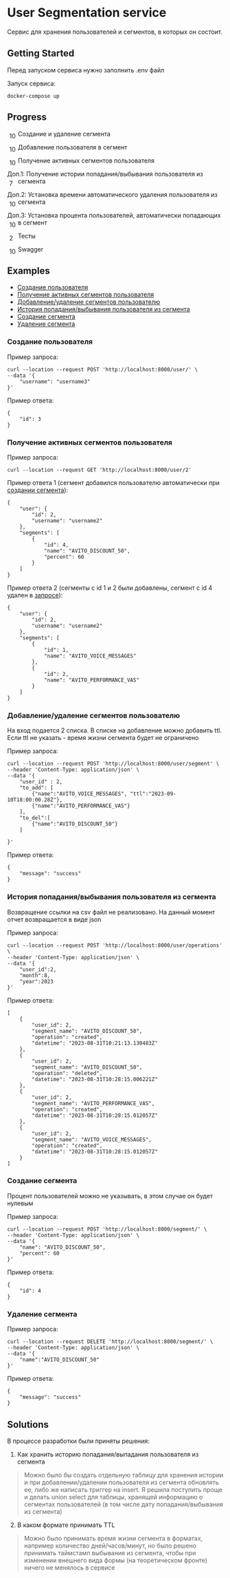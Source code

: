 # User Segmentation service

Сервис для хранения пользователей и сегментов, в которых он состоит.

## Getting Started
Перед запуском сервиса нужно заполнить .env файл

Запуск сервиса:
```
docker-compose up
```

## Progress

Создание и удаление сегмента
<img alt="100" width="15" height="15" vspace="5" hspace="5" align="left" src="https://img.icons8.com/doodle/48/100-percents.png"/>

Добавление пользователя в сегмент
<img alt="100" width="15" height="15" vspace="5" hspace="5" align="left" src="https://img.icons8.com/doodle/48/100-percents.png"/>

Получение активных сегментов пользователя
<img alt="100" width="15" height="15" vspace="5" hspace="5" align="left" src="https://img.icons8.com/doodle/48/100-percents.png"/>

Доп.1: Получение истории попадания/выбывания пользователя из сегмента
<img alt="75" width="15" height="15" vspace="5" hspace="5" align="left" src="https://img.icons8.com/doodle/48/80-percents.png"/>

Доп.2: Установка времени автоматического удаления пользователя из сегмента
<img alt="100" width="15" height="15" vspace="5" hspace="5" align="left" src="https://img.icons8.com/doodle/48/100-percents.png"/>

Доп.3: Установка процента пользователей, автоматически попадающих в сегмент
<img alt="100" width="15" height="15" vspace="5" hspace="5" align="left" src="https://img.icons8.com/doodle/48/100-percents.png"/>

Тесты
<img alt="25" width="15" height="15" vspace="5" hspace="5" align="left" src="https://img.icons8.com/doodle/48/25-percents.png"/>

Swagger
<img alt="100" width="15" height="15" vspace="5" hspace="5" align="left" src="https://img.icons8.com/doodle/48/100-percents.png"/>


## Examples
* [Создание пользователя](#Создание-пользователя)
* [Получение активных сегментов пользователя](#Получение-активных-сегментов-пользователя)
* [Добавление/удаление сегментов пользователю](#Добавлениеудаление-сегментов-пользователю)
* [История попадания/выбывания пользователя из сегмента](#История-попаданиявыбывания-пользователя-из-сегмента)
* [Создание сегмента](#Создание-сегмента)
* [Удаление сегмента](#Удаление-сегмента)

### Создание пользователя 
Пример запроса:
```
curl --location --request POST 'http://localhost:8000/user/' \
--data '{
    "username": "username3"
}'
```
Пример ответа:
```
{
    "id": 3
}
```

### Получение активных сегментов пользователя
Пример запроса:
```
curl --location --request GET 'http://localhost:8000/user/2'
```
Пример ответа 1 (сегмент добавился пользователю автоматически при [создании сегмента](#Создание-сегмента)):
```
{
    "user": {
        "id": 2,
        "username": "username2"
    },
    "segments": [
        {
            "id": 4,
            "name": "AVITO_DISCOUNT_50",
            "percent": 60
        }
    ]
}
```
Пример ответа 2 (сегменты с id 1 и 2 были добавлены, сегмент с id 4 удален в [запросе](#Добавлениеудаление-сегментов-пользователю)):
```
{
    "user": {
        "id": 2,
        "username": "username2"
    },
    "segments": [
        {
            "id": 1,
            "name": "AVITO_VOICE_MESSAGES"
        },
        {
            "id": 2,
            "name": "AVITO_PERFORMANCE_VAS"
        }
    ]
}
```

### Добавление/удаление сегментов пользователю
На вход подается 2 списка. В списке на добавление можно добавить ttl. Если ttl не указать - время жизни сегмента будет 
не ограничено

Пример запроса:
```
curl --location --request POST 'http://localhost:8000/user/segment' \
--header 'Content-Type: application/json' \
--data '{
    "user_id" : 2,
    "to_add": [
        {"name":"AVITO_VOICE_MESSAGES", "ttl":"2023-09-10T18:00:00.28Z"},
        {"name":"AVITO_PERFORMANCE_VAS"}
    ],
    "to_del":[
        {"name":"AVITO_DISCOUNT_50"}
    ]
   
}'
```
Пример ответа:
```
{
    "message": "success"
}
```

### История попадания/выбывания пользователя из сегмента
Возвращение ссылки на csv файл не реализовано. На данный момент отчет возвращается в виде json

Пример запроса:
```
curl --location --request POST 'http://localhost:8000/user/operations' \
--header 'Content-Type: application/json' \
--data '{
    "user_id":2,
    "month":8,
    "year":2023
}'
```
Пример ответа:
```
[
    {
        "user_id": 2,
        "segment_name": "AVITO_DISCOUNT_50",
        "operation": "created",
        "datetime": "2023-08-31T10:21:13.130483Z"
    },
    {
        "user_id": 2,
        "segment_name": "AVITO_DISCOUNT_50",
        "operation": "deleted",
        "datetime": "2023-08-31T10:28:15.006221Z"
    },
    {
        "user_id": 2,
        "segment_name": "AVITO_PERFORMANCE_VAS",
        "operation": "created",
        "datetime": "2023-08-31T10:28:15.012057Z"
    },
    {
        "user_id": 2,
        "segment_name": "AVITO_VOICE_MESSAGES",
        "operation": "created",
        "datetime": "2023-08-31T10:28:15.012057Z"
    }
]
```

### Создание сегмента
Процент пользователей можно не указывать, в этом случае он будет нулевым

Пример запроса:
```
curl --location --request POST 'http://localhost:8000/segment/' \
--header 'Content-Type: application/json' \
--data '{
    "name": "AVITO_DISCOUNT_50",
    "percent": 60
}'
```
Пример ответа:
```
{
    "id": 4
}
```

### Удаление сегмента
Пример запроса:
```
curl --location --request DELETE 'http://localhost:8000/segment/' \
--header 'Content-Type: application/json' \
--data '{
    "name":"AVITO_DISCOUNT_50"
}'
```
Пример ответа:
```
{
    "message": "success"
}
```

## Solutions
В процессе разработки были приняты  решения:
1. Как хранить историю попадания/выпадания пользователя из сегмента
> Можно было бы создать отдельную таблицу для хранения истории и при добавлении/удалении пользователя из сегмента 
> обновлять ее, либо же написать триггер на insert. Я решила поступить проще и делать union select для таблицы, 
> хранящей информацию о сегментах пользователей (в том числе дату попадания/выбывания из сегмента)
2. В каком формате принимать TTL
> Можно было принимать время жизни сегмента в форматах, например количество дней/часов/минут, но было решено принимать 
> таймстамп выбывания из сегмента, чтобы при изменении внешнего вида формы (на теоретическом фронте) ничего не менялось
> в сервисе